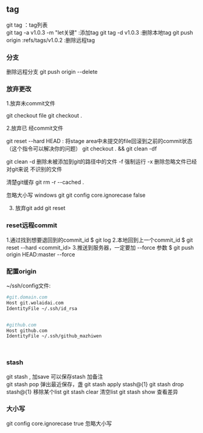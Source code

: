 
## tag

git tag ：tag列表  
git tag -a v1.0.3 -m "let关键"  :添加tag
git tag -d v1.0.3 :删除本地tag
git push origin :refs/tags/v1.0.2 :删除远程tag



### 分支

删除远程分支 git push origin --delete <BranchName>



### 放弃更改

1.放弃未commit文件 

git checkout file
git checkout .


2.放弃已
经commit文件

git reset --hard HEAD : 将stage area中未提交的file回滚到之前的commit状态（这个指令可以解决你的问题）
git checkout . && git clean -df


git clean 
-d 删除未被添加到git的路径中的文件
-f 强制运行
-x 删除忽略文件已经对git来说 不识别的文件

清楚git缓存
git rm -r --cached .

忽略大小写 windows git
git config core.ignorecase false

3. 放弃git add 
git reset 


### reset远程commit

1.通过找到想要退回到的commit_id
$ git log
 2.本地回到上一个commit_id
$ git reset --hard <commit_id>
 3.推送到服务器，一定要加 --force 参数
$ git push origin HEAD:master --force

### 配置origin

~/ssh/config文件:

```sh
#git.domain.com
Host git.wolaidai.com
IdentityFile ~/.ssh/id_rsa


#github.com
Host github.com
IdentityFile ~/.ssh/github_mazhiwen 




```



### stash
git stash   , 加save 可以保存stash 加备注  
git stash pop  弹出最近保存，盏
git stash apply stash@{1}
git stash drop stash@{1} 移除某个list
git stash clear 清空list
git stash show 查看差异


### 大小写
git config core.ignorecase true  忽略大小写
